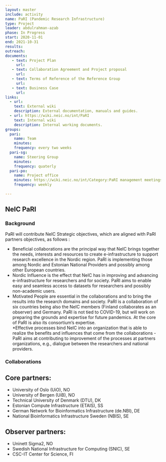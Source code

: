 ```yaml
---
layout: master
include: activity
name: PaRI (Pandemic Research Infrastructure)
type: Project
leader: abdulrahman-azab
phase: In Progress
start: 2020-11-01
end: 2021-10-31
results: 
outreach: 
documents:
   - text: Project Plan
     url: 
   - text: Collaboration Agreement and Project proposal 
     url: 
   - text: Terms of Reference of the Reference Group
     url: 
   - text: Business Case
     url: 
links:
  - url: 
    text: External wiki
    description: External documentation, manuals and guides.
  - url: https://wiki.neic.no/int/PaRI
    text: Internal wiki
    description: Internal working documents.
groups:
  pari:
    name: Team
    minutes: 
    frequency: every two weeks
  pari-sg:
    name: Steering Group
    minutes: 
    frequency: quaterly
  pari-po:
    name: Project office
    minutes: https://wiki.neic.no/int/Category:PaRI management meetings 2020 
    frequency: weekly
     
---
```

## NeIC PaRI

### Background

PaRI will contribute NeIC Strategic objectives, which are aligned with PaRI partners objectives, as follows :

* Beneficial collaborations are the principal way that NeIC brings together the needs, interests and resources to create e-infrastructure to support research excellence in the Nordic region. PaRI is implementing those among Nordic and Estonian National Providers and possibly among other European countries. 
* Nordic Influence is the effect that NeIC has in improving and advancing e-infrastructure for researchers and for society. PaRI aims to enable easy and seamless access to datasets for researchers and possibly non-academic users.
* Motivated People are essential in the collaborations and to bring the results into the research domains and society. PaRI is a collaboration of six countries being also the NeIC members (Finland collaborates as an observer) and Germany. PaRI is not tied to COVID-19, but will work on preparing the grounds and expertise for future pandemics. At the core of PaRI is also its consortium’s expertise.  
*Effective processes bind NeIC into an organization that is able to realize the benefits and influences that come from the collaborations - PaRI aims at contributing to  improvement of the processes at partners organizations, e.g., dialogue between the researchers and national providers. 


### Collaborations
## Core partners: 
* University of Oslo (UiO), NO 
* University of Bergen (UiB), NO 
* Technical University of Denmark (DTU), DK
* Estonian Compute Infrastructure (ETAIS), SS
* German Network for Bioinformatics Infrastructure (de.NBI), DE
* National Bioinformatics Infrastructure Sweden (NBIS), SE 

## Observer partners: 
* Uninett Sigma2, NO 
* Swedish National Infrastructure for Computing (SNIC), SE
* CSC-IT Center for Science, FI
